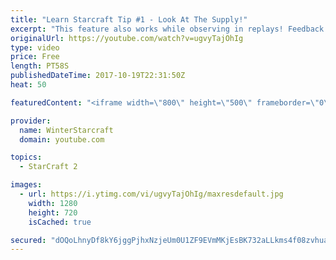```yaml
---
title: "Learn Starcraft Tip #1 - Look At The Supply!"
excerpt: "This feature also works while observing in replays! Feedback and tip suggestions are appreciated :)"
originalUrl: https://youtube.com/watch?v=ugvyTajOhIg
type: video
price: Free
length: PT58S
publishedDateTime: 2017-10-19T22:31:50Z
heat: 50

featuredContent: "<iframe width=\"800\" height=\"500\" frameborder=\"0\" src=\"https://www.youtube.com/embed/ugvyTajOhIg\" allow=\"accelerometer; autoplay; encrypted-media; gyroscope; picture-in-picture\" allowfullscreen></iframe>"

provider:
  name: WinterStarcraft
  domain: youtube.com

topics:
  - StarCraft 2

images:
  - url: https://i.ytimg.com/vi/ugvyTajOhIg/maxresdefault.jpg
    width: 1280
    height: 720
    isCached: true

secured: "dOQoLhnyDf8kY6jggPjhxNzjeUm0U1ZF9EVmMKjEsBK732aLLkms4f08zvhuawJPsOZjWH1xQW108/M4ej0XcVnj5RiejyU4hHDSfGmWGCdPAmfWXaw6CRU3yQ6ifYKN7HV/DUQWbWZL+vmTT6wEBfdvsCJ7gJOk2I6NUlkrqNO3G69/10HyLV5G01F1L/ftY9dUXquk6KMtzZ9MtW6fezYSOEpZeXH/LHKzgM8Fjh07HfEfrkgQSm8qhlT+3WBNQycXw5Ble+PdvxT0cYovbVYN3MZMI2HGAF6UOit8MP2r69MScv7cZbbDa54RCzMHlCc4L5+qkw8KGvtvMY2cQ8JJ8QSj+l/owcE7sb30iU+aSxrMz3aFI1Yj+hoiTsthIMeUz475w0hm0klXoXf0TuLn3ciydgkqiRRO5rlD+Hc=;4JygYgNWVlDc6sft1NuSlA=="
---
```


